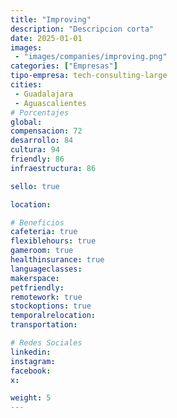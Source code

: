 ```yaml
---
title: "Improving"
description: "Descripcion corta"
date: 2025-01-01
images: 
 - "images/companies/improving.png"
categories: ["Empresas"]
tipo-empresa: tech-consulting-large
cities: 
 - Guadalajara
 - Aguascalientes
# Porcentajes  
global: 
compensacion: 72
desarrollo: 84
cultura: 94
friendly: 86
infraestructura: 86

sello: true

location: 

# Beneficios
cafeteria: true
flexiblehours: true
gameroom: true
healthinsurance: true
languageclasses: 
makerspace: 
petfriendly: 
remotework: true
stockoptions: true
temporalrelocation: 
transportation: 

# Redes Sociales
linkedin: 
instagram: 
facebook: 
x: 

weight: 5
---
```

